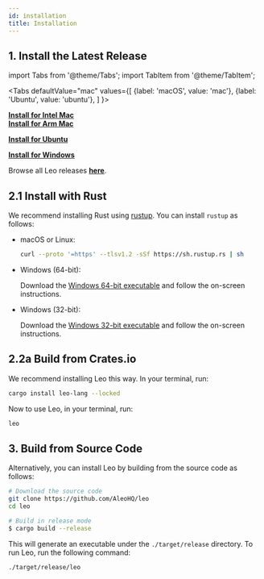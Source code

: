 ```yaml
---
id: installation
title: Installation
---
```


## 1. Install the Latest Release
import Tabs from '@theme/Tabs';
import TabItem from '@theme/TabItem';

<Tabs
    defaultValue="mac"
    values={[
        {label: 'macOS', value: 'mac'},
        {label: 'Ubuntu', value: 'ubuntu'},
    ]
}>

<TabItem value="mac">

[**Install for Intel Mac**](https://github.com/AleoHQ/leo/releases/download/v1.5.3/leo-v1.5.3-x86_64-apple-darwin.zip)  
[**Install for Arm Mac**](https://github.com/AleoHQ/leo/releases/download/v1.5.3/leo-v1.5.3-aarch64-apple-darwin.zip)

</TabItem>

<TabItem value="ubuntu">

[**Install for Ubuntu**](https://github.com/AleoHQ/leo/releases/download/v1.5.3/leo-v1.5.3-x86_64-unknown-linux-gnu.zip)

</TabItem>
    
<TabItem value="windows">

[**Install for Windows**](https://github.com/AleoHQ/leo/releases/download/v1.5.3/leo-v1.5.3-x86_64-pc-windows-msvc.zip)

</TabItem>

</Tabs>

Browse all Leo releases [**here**](https://github.com/AleoHQ/leo/releases).

## 2.1 Install with Rust

We recommend installing Rust using [rustup](https://www.rustup.rs/). You can install `rustup` as follows:

- macOS or Linux:
  ```bash
  curl --proto '=https' --tlsv1.2 -sSf https://sh.rustup.rs | sh
  ```

- Windows (64-bit):  
  
  Download the [Windows 64-bit executable](https://win.rustup.rs/x86_64) and follow the on-screen instructions.

- Windows (32-bit):  
  
  Download the [Windows 32-bit executable](https://win.rustup.rs/i686) and follow the on-screen instructions.

## 2.2a Build from Crates.io

We recommend installing Leo this way. In your terminal, run:

```bash
cargo install leo-lang --locked
```

Now to use Leo, in your terminal, run:
```bash
leo
```
 
## 3. Build from Source Code

Alternatively, you can install Leo by building from the source code as follows:

```bash
# Download the source code
git clone https://github.com/AleoHQ/leo
cd leo

# Build in release mode
$ cargo build --release
```

This will generate an executable under the `./target/release` directory. To run Leo, run the following command:
```bash
./target/release/leo
```

